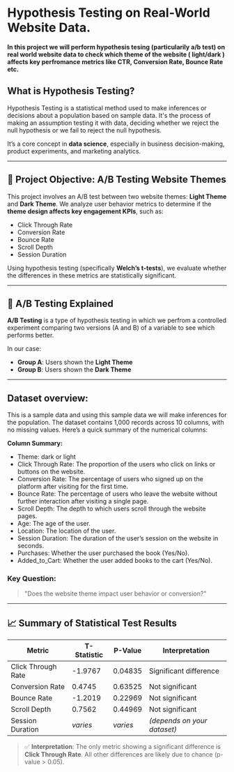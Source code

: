 # Hypothesis Testing on Real-World Website Data.

**In this project we will perform hypothesis tesing (particularily a/b test) on real world website data to check which theme of the website ( light/dark ) affects key perfromance metrics like CTR, Conversion Rate, Bounce Rate etc.**

## What is Hypothesis Testing?

Hypothesis Testing is a statistical method used to make inferences or decisions about a population based on sample data. It's the process of making an assumption testing it with data, deciding whether we reject the null hypothesis or we fail to reject the null hypothesis.

It’s a core concept in **data science**, especially in business decision-making, product experiments, and marketing analytics.

---

## 🎯 Project Objective: A/B Testing Website Themes

This project involves an A/B test between two website themes: **Light Theme** and **Dark Theme**. We analyze user behavior metrics to determine if the **theme design affects key engagement KPIs**, such as:

- Click Through Rate
- Conversion Rate
- Bounce Rate
- Scroll Depth
- Session Duration

Using hypothesis testing (specifically **Welch’s t-tests**), we evaluate whether the differences in these metrics are statistically significant.

---

## 🔬 A/B Testing Explained

**A/B Testing** is a type of hypothesis testing in which we perfrom a controlled experiment comparing two versions (A and B) of a variable to see which performs better.

In our case:
- **Group A**: Users shown the **Light Theme**
- **Group B**: Users shown the **Dark Theme**


--- 

## Dataset overview:
This is a sample data and using this sample data we will make inferences for the population. 
The dataset contains 1,000 records across 10 columns, with no missing values. Here’s a quick summary of the numerical columns:

**Column Summary:**
- Theme: dark or light
- Click Through Rate: The proportion of the users who click on links or buttons on the website.
- Conversion Rate: The percentage of users who signed up on the platform after visiting for the first time.
- Bounce Rate: The percentage of users who leave the website without further interaction after visiting a single page.
- Scroll Depth: The depth to which users scroll through the website pages.
- Age: The age of the user.
- Location: The location of the user.
- Session Duration: The duration of the user’s session on the website in seconds.
- Purchases: Whether the user purchased the book (Yes/No).
- Added_to_Cart: Whether the user added books to the cart (Yes/No).


### Key Question:
> "Does the website theme impact user behavior or conversion?"

---

## 📈 Summary of Statistical Test Results

| Metric               | T-Statistic | P-Value | Interpretation                  |
|----------------------|-------------|---------|----------------------------------|
| Click Through Rate   | -1.9767     | 0.04835 | Significant difference          |
| Conversion Rate      | 0.4745      | 0.63525 | Not significant                 |
| Bounce Rate          | -1.2019     | 0.22969 | Not significant                 |
| Scroll Depth         | 0.7562      | 0.44969 | Not significant                 |
| Session Duration     | *varies*    | *varies*| *(depends on your dataset)*    |

> ✅ **Interpretation**: The only metric showing a significant difference is **Click Through Rate**. All other differences are likely due to chance (p-value > 0.05).





















